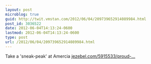 ```yaml
---
layout: post
microblog: true
guid: http://twit.vmstan.com/2012/06/04/209739652914089984.html
post_id: 3036522
date: 2012-06-04T14:13:24-0600
lastmod: 2012-06-04T14:13:24-0600
type: post
url: /2012/06/04/209739652914089984.html
---
```

Take a 'sneak-peak' at Amercia <a href="http://jezebel.com/5915533/proud-amercian-mitt-romney-invites-voters-to-take-a-sneak+peak-at-pathological-spelling-problem">jezebel.com/5915533/proud-…</a>
